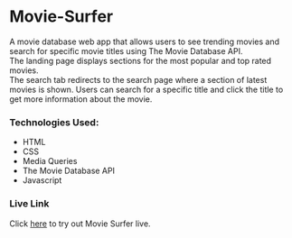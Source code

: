 # Movie-Surfer
A movie database web app that allows users to see trending movies and search for specific movie titles using The Movie Database API.\
The landing page displays sections for the most popular and top rated movies.\
The search tab redirects to the search page where a section of latest movies is shown. Users can search for a specific title and click the title to get more information about the movie.

### Technologies Used:
- HTML
- CSS
- Media Queries
- The Movie Database API
- Javascript

### Live Link
Click [here](https://shaheer-moviesurfer.netlify.app/) to try out Movie Surfer live.
